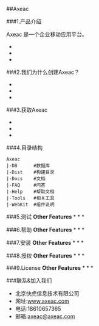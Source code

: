 ##Axeac

###1.产品介绍 

Axeac 是一个企业移动应用平台。

* 
* 
*  

###2.我们为什么创建Axeac？

* 
* 
* 

###3.获取Axeac 

* 
* 
*  


###4.目录结构
```
Axeac
|-DB      #数据库
|-Dist    #构建目录
|-Docs    #文档
|-FAQ     #问答
|-Help    #帮助文档
|-Tools   #相关工具
|-WebKit  #组件说明
```
  
###5.测试 
**Other Features**
* 
* 
* 


###6.帮助 
**Other Features**
* 
* 
*  

###7.安装
**Other Features**
* 
* 
*  

###8.授权 
**Other Features**
* 
* 
*  

###9.License 
**Other Features**
* 
* 
*  

###联系&加入我们

* 北京快虎信息技术有限公司
* 网址:www.axeac.com
* 电话:18610657365
* 邮箱:axeac@axeac.com  
